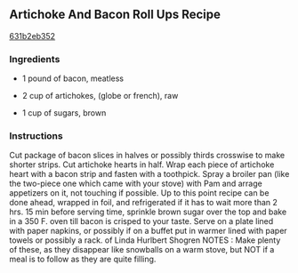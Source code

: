 ## Artichoke And Bacon Roll Ups Recipe

[631b2eb352](http://cookeatshare.com/recipes/artichoke-and-bacon-roll-ups-69652)

### Ingredients

 - 1 pound of bacon, meatless

 - 2 cup of artichokes, (globe or french), raw

 - 1 cup of sugars, brown

### Instructions

Cut package of bacon slices in halves or possibly thirds crosswise to make shorter strips. Cut artichoke hearts in half. Wrap each piece of artichoke heart with a bacon strip and fasten with a toothpick. Spray a broiler pan (like the two-piece one which came with your stove) with Pam and arrage appetizers on it, not touching if possible. Up to this point recipe can be done ahead, wrapped in foil, and refrigerated if it has to wait more than 2 hrs. 15 min before serving time, sprinkle brown sugar over the top and bake in a 350 F. oven till bacon is crisped to your taste. Serve on a plate lined with paper napkins, or possibly if on a buffet put in warmer lined with paper towels or possibly a rack. of Linda Hurlbert Shogren NOTES : Make plenty of these, as they disappear like snowballs on a warm stove, but NOT if a meal is to follow as they are quite filling.